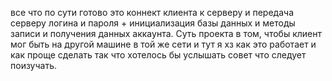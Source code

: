 все что по сути готово это коннект клиента к серверу и передача серверу логина и пароля + инициализация базы данных и методы записи и получения данных аккаунта. Суть проекта в том, чтобы клиент мог быть на другой машине в той же сети и тут я хз как это работает и как проще сделать так что хотелось бы услышать совет что следует поизучать.
